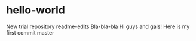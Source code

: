 # hello-world
New trial repository
readme-edits
Bla-bla-bla
Hi guys and gals!
Here is my first commit
master
